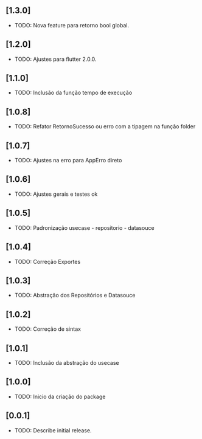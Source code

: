 ## [1.3.0]

* TODO: Nova feature para retorno bool global.

## [1.2.0]

* TODO: Ajustes para flutter 2.0.0.

## [1.1.0]

* TODO: Inclusão da função tempo de execução

## [1.0.8]

* TODO: Refator RetornoSucesso ou erro com a tipagem na função folder 

## [1.0.7]

* TODO: Ajustes na erro para AppErro direto

## [1.0.6]

* TODO: Ajustes gerais e testes ok

## [1.0.5]

* TODO: Padronização usecase - repositorio - datasouce

## [1.0.4]

* TODO: Correção Exportes

## [1.0.3]

* TODO: Abstração dos Repositórios e Datasouce

## [1.0.2]

* TODO: Correção de sintax

## [1.0.1]

* TODO: Inclusão da abstração do usecase

## [1.0.0]

* TODO: Inicio da criação do package

## [0.0.1]

* TODO: Describe initial release.
